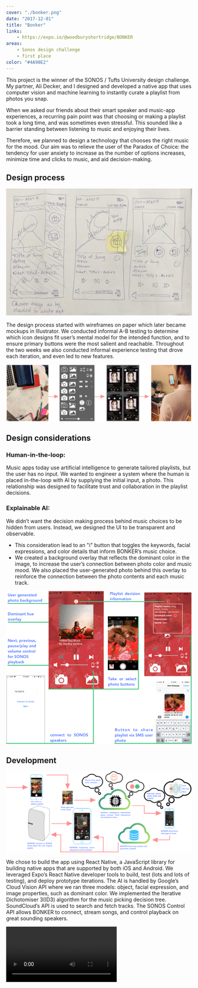 ```yaml
---
cover: "./bonker.png"
date: "2017-12-01"
title: "Bonker"
links:
    - https://expo.io/@woodburyshortridge/BONKER
areas:
    - Sonos design challenge
    - first place
color: "#4A90E2"
---
```

This project is the winner of the SONOS / Tufts University design challenge. My partner, Ali Decker, and I designed and developed a native app that uses computer vision and machine learning to instantly curate a playlist from photos you snap.

When we asked our friends about their smart speaker and music-app experiences, a recurring pain point was that choosing or making a playlist took a long time, and was sometimes even stressful. This sounded like a barrier standing between listening to music and enjoying their lives.

Therefore, we planned to design a technology that chooses the right music for the mood. Our aim was to relieve the user of the Paradox of Choice: the tendency for user anxiety to increase as the number of options increases, minimize time and clicks to music, and aid decision-making.

## Design process

![](./bonker-sketch.jpg)

The design process started with wireframes on paper which later became mockups in Illustrator. We conducted informal A-B testing to determine which icon designs fit user’s mental model for the intended function, and to ensure primary buttons were the most salient and reachable. Throughout the two weeks we also conducted informal experience testing that drove each iteration, and even led to new features.

![](./bonker-design.png)

## Design considerations

### Human-in-the-loop:

Music apps today use artificial intelligence to generate tailored playlists, but the user has no input. We wanted to engineer a system where the human is placed in-the-loop with AI by supplying the initial input, a photo. This relationship was designed to facilitate trust and collaboration in the playlist decisions.

### Explainable AI:

We didn’t want the decision making process behind music choices to be hidden from users. Instead, we designed the UI to be transparent and observable.

- This consideration lead to an "i" button that toggles the keywords, facial expressions, and color details that inform BONKER’s music choice.
- We created a background overlay that reflects the dominant color in the image, to increase the user’s connection between photo color and music mood. We also placed the user-generated photo behind this overlay to reinforce the connection between the photo contents and each music track.

![](./bonker-flow.png)

## Development

![](./bonker-tech.png)

We chose to build the app using React Native, a JavaScript library for building native apps that are supported by both iOS and Android. We leveraged Expo’s React Native developer tools to build, test (lots and lots of testing), and deploy prototype iterations. The AI is handled by Google’s Cloud Vision API where we ran three models: object, facial expression, and image properties, such as dominant color. We implemented the Iterative Dichotomiser 3(ID3) algorithm for the music picking decision tree. SoundCloud’s API is used to search and fetch tracks. The SONOS Control API allows BONKER to connect, stream songs, and control playback on great sounding speakers.

<video controls>
  <source src="https://github.com/WoodburyShortridge/woodburyshortridge.github.io/blob/master/source/content/projects/2017-12-01/bonker-vid.mov?raw=true" type="video/mp4">
Your browser does not support the video tag.
</video>